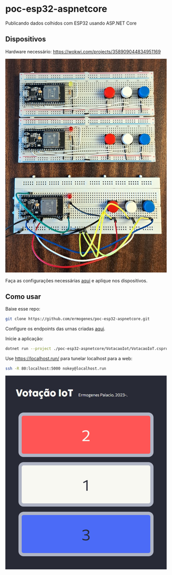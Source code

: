 # poc-esp32-aspnetcore

Publicando dados colhidos com ESP32 usando ASP.NET Core

## Dispositivos

Hardware necessário: https://wokwi.com/projects/358909044834951169

[![](art/protoboards-low.jpg)](art/protoboards.jpg)

Faça as configurações necessárias [aqui](Urna/Urna.ino) e aplique nos dispositivos.

## Como usar

Baixe esse repo:

```sh
git clone https://github.com/ermogenes/poc-esp32-aspnetcore.git
```

Configure os endpoints das urnas criadas [aqui](VotacaoIoT/appsettings.json).

Inicie a aplicação:

```sh
dotnet run --project ./poc-esp32-aspnetcore/VotacaoIot/VotacaoIoT.csproj
```

Use https://localhost.run/ para tunelar localhost para a web:

```sh
ssh -R 80:localhost:5000 nokey@localhost.run
```

![](art/localhost_5000_.png)
